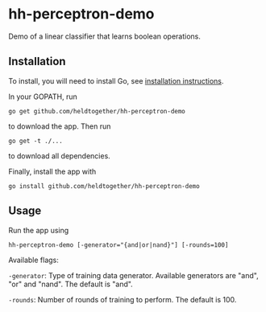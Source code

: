 # hh-perceptron-demo

Demo of a linear classifier that learns boolean operations.

## Installation

To install, you will need to install Go, see [installation instructions](https://golang.org/doc/install).

In your GOPATH, run

	go get github.com/heldtogether/hh-perceptron-demo

to download the app. Then run

	go get -t ./...

to download all dependencies.

Finally, install the app with

	go install github.com/heldtogether/hh-perceptron-demo


## Usage

Run the app using

    hh-perceptron-demo [-generator="{and|or|nand}"] [-rounds=100]

Available flags:

`-generator`: Type of training data generator. Available generators are "and", "or" and "nand". The default is "and".

`-rounds`: Number of rounds of training to perform. The default is 100.
